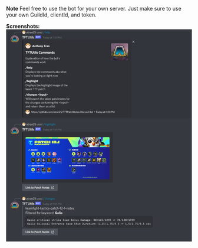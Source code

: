 **Note**
Feel free to use the bot for your own server. Just make sure to use your own GuildId, clientId, and token.

**Screenshots:**
![image](/screenshots/discord-bot-screens.png)
